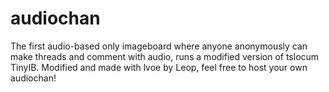 # audiochan
The first audio-based only imageboard where anyone anonymously can make threads and comment with audio, runs a modified version of tslocum TinyIB.
Modified and made with lvoe by Leop, feel free to host your own audiochan! 
